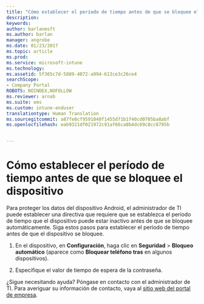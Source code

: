 ```yaml
---
title: "Cómo establecer el período de tiempo antes de que se bloquee el dispositivo | Microsoft Docs"
description: 
keywords: 
author: barlanmsft
ms.author: barlan
manager: angrobe
ms.date: 01/23/2017
ms.topic: article
ms.prod: 
ms.service: microsoft-intune
ms.technology: 
ms.assetid: 5f365c7d-5889-4072-a994-613ce3c26ce4
searchScope:
- Company Portal
ROBOTS: NOINDEX,NOFOLLOW
ms.reviewer: arnab
ms.suite: ems
ms.custom: intune-enduser
translationtype: Human Translation
ms.sourcegitcommit: a87fe0cf9591040f1455d71b1f40cd0705ba8abf
ms.openlocfilehash: eab9321df021972c91af66ca8b4dc69c8cc8795b


---
```



# <a name="how-to-set-the-amount-of-time-before-your-device-is-locked"></a>Cómo establecer el período de tiempo antes de que se bloquee el dispositivo

Para proteger los datos del dispositivo Android, el administrador de TI puede establecer una directiva que requiere que se establezca el período de tiempo que el dispositivo puede estar inactivo antes de que se bloquee automáticamente. Siga estos pasos para establecer el período de tiempo antes de que el dispositivo se bloquee.

1.  En el dispositivo, en **Configuración**, haga clic en **Seguridad** &gt; **Bloqueo automático** (aparece como **Bloquear teléfono tras** en algunos dispositivos).

2.  Especifique el valor de tiempo de espera de la contraseña.

¿Sigue necesitando ayuda? Póngase en contacto con el administrador de TI. Para averiguar su información de contacto, vaya al [sitio web del portal de empresa](http://portal.manage.microsoft.com).



<!--HONumber=Jan17_HO4-->


